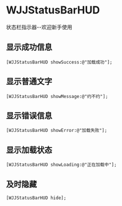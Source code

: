 # WJJStatusBarHUD
状态栏指示器--欢迎新手使用

## 显示成功信息
```objc
[WJJStatusBarHUD showSuccess:@"加载成功"];
```

## 显示普通文字
```objc
[WJJStatusBarHUD showMessage:@"约不约"];
```

## 显示错误信息
```objc
[WJJStatusBarHUD showError:@"加载失败"];
```

## 显示加载状态
```objc
[WJJStatusBarHUD showLoading:@"正在加载中"];
```

## 及时隐藏
```objc
[WJJStatusBarHUD hide];
```
